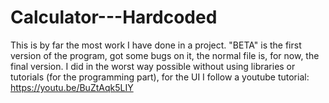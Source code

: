 # Calculator---Hardcoded
This is by far the most work I have done in a project. "BETA" is the first version of the program, got some bugs on it, the normal file is, for now, the final version. I did in the worst way possible without using libraries or tutorials (for the programming part), for the UI I follow a youtube tutorial: https://youtu.be/BuZtAqk5LIY
